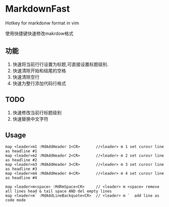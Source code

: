 # MarkdownFast
Hotkey for markdonw format in vim

使用快捷键快速修改makrdow格式

## 功能
1. 快速将当前行行设置为标题,可直接设置标题级别.
2. 快速清除开始和结尾的空格
3. 快速清除空行
4. 快速为整行添加代码行格式

## TODO
1. 快速修改当前行标题级别
2. 快速替换中文字符

## Usage

```
map <leader>m1 :MdAddHeader 1<CR>       //<leader> m 1 set curosr line as headline #1
map <leader>m2 :MdAddHeader 2<CR>       //<leader> m 2 set curosr line as headline #2
map <leader>m3 :MdAddHeader 3<CR>       //<leader> m 3 set curosr line as headline #3
map <leader>m4 :MdAddHeader 4<CR>       //<leader> m 4 set curosr line as headline #4

map <leader>m<space> :MdRmSpace<CR>     // <leader> m <space> remove all lines head & tail space AND del empty lines
map <leader>m` :MdAddLineBackquote<CR>  // <leader> m `  add line as code mode

```
